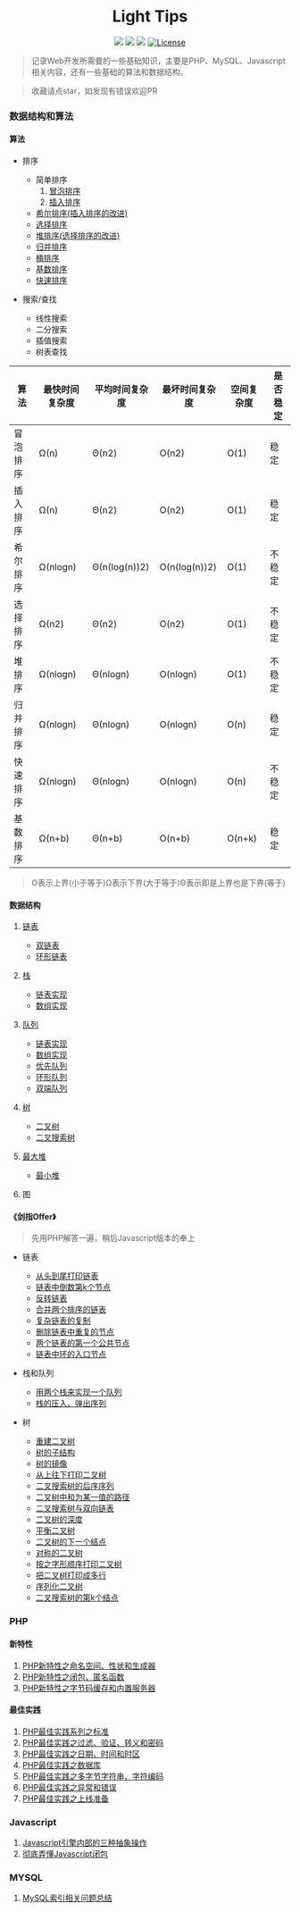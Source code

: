 <h1 align="center">Light Tips</h1>

<p align="center">
<a href="https://github.com/xx19941215/webBlog"><img src="https://img.shields.io/github/forks/xx19941215/webBlog.svg"></a>
<a href="https://github.com/xx19941215/webBlog"><img src="https://img.shields.io/github/stars/xx19941215/webBlog.svg"></a>
<a href="https://github.com/xx19941215/webBlog"><img src="https://img.shields.io/badge/php-7.0%2B-blue.svg""></a>
<a href="https://opensource.org/licenses/MIT"><img src="https://img.shields.io/cocoapods/l/AFNetworking.svg" alt="License"></a>
</p>

> 记录Web开发所需要的一些基础知识，主要是PHP、MySQL、Javascript相关内容，还有一些基础的算法和数据结构。

> 收藏请点star，如发现有错误欢迎PR

### 数据结构和算法

#### 算法
- 排序
  - 简单排序
    1. [冒泡排序](algorithm/sort/bubbleSort/bubbleSort.php)
    2. [插入排序](algorithm/sort/insertionSort/insertionSort.php)
  - [希尔排序(插入排序的改进)](algorithm/sort/shellSort/shellSort.php)
  - [选择排序](algorithm/sort/selectionSort/selectionSort.php)
  - [堆排序(选择排序的改进)](algorithm/sort/heapSort/heapSort.php)
  - [归并排序](algorithm/sort/mergeSort/mergeSort.php)
  - [桶排序](algorithm/sort/bucketSort/bucketSort.php)
  - [基数排序](algorithm/sort/radixSort/radixSort.php)
  - [快速排序](algorithm/sort/quickSort/quickSort.php)

- 搜索/查找
  - 线性搜索
  - 二分搜索
  - 插值搜索
  - 树表查找

|算法|最快时间复杂度|平均时间复杂度|最坏时间复杂度|空间复杂度|是否稳定
|--|--|--|--|--|--|
|冒泡排序|Ω(n)|Θ(n2)|O(n2)|O(1)|稳定
|插入排序|Ω(n)|Θ(n2)|O(n2)|O(1)|稳定
|希尔排序|Ω(nlogn)|Θ(n(log(n))2)|O(n(log(n))2)|O(1)|不稳定
|选择排序|Ω(n2)|Θ(n2)|O(n2)|O(1)|不稳定
|堆排序|Ω(nlogn)|Θ(nlogn)|O(nlogn)|O(1)|不稳定
|归并排序|Ω(nlogn)|Θ(nlogn)|O(nlogn)|O(n)|稳定
|快速排序|Ω(nlogn)|Θ(nlogn)|O(nlogn)|O(n)|不稳定
|基数排序|Ω(n+b)|Θ(n+b)|O(n+b)|O(n+k)|稳定

> O表示上界(小于等于)Ω表示下界(大于等于)Θ表示即是上界也是下界(等于)


#### 数据结构

1. [链表](dataStructure/LinkedList/LinkedList.php)
   - [双链表](dataStructure/DoubleLinkedList/DoubleLinkedList.php)
   - [环形链表](dataStructure/CircularLinkedList/CircularLinkedList.php)
2. [栈](dataStructure/Stack/StackInterface.php)
   - [链表实现](dataStructure/Stack/LinkedListStack.php)
   - [数组实现](dataStructure/Stack/ArrStack.php)
3. [队列](dataStructure/Queue/QueueInterface.php)
   - [链表实现](dataStructure/Queue/LinkedListQueue.php)
   - [数组实现](dataStructure/Queue/ArrQueue.php)
   - [优先队列](dataStructure/Queue/LinkedListPriorityQueue.php)
   - [环形队列](dataStructure/Queue/CircularQueue.php)
   - [双端队列](dataStructure/Queue/LinkedListDeQueue.php)   
4. [树](dataStructure/Tree/Tree.php)
   - [二叉树](dataStructure/Tree/BinaryTree.php)
   - [二叉搜索树](dataStructure/Tree/BST.php)

5. [最大堆](dataStructure/Heap/MaxHeap.php)
   - [最小堆](dataStructure/Heap/MinHeap.php)

6. 图

   
#### 《剑指Offer》

> 先用PHP解答一遍，稍后Javascript版本的奉上

- 链表
  - [从头到尾打印链表](offer/LinkedList/1.php)
  - [链表中倒数第k个节点](offer/LinkedList/2.php)
  - [反转链表](offer/LinkedList/3.php)
  - [合并两个排序的链表](offer/LinkedList/4.php)
  - [复杂链表的复制](offer/LinkedList/5.php)
  - [删除链表中重复的节点](offer/LinkedList/6.php)
  - [两个链表的第一个公共节点](offer/LinkedList/7.php)
  - [链表中环的入口节点](offer/LinkedList/8.php)
  
- 栈和队列 
  - [用两个栈来实现一个队列](offer/Stack&Queue/2.php)
  - [栈的压入、弹出序列](offer/Stack&Queue/1.php)

- 树
  - [重建二叉树](offer/Tree/1.php)
  - [树的子结构](offer/Tree/2.php)
  - [树的镜像](offer/Tree/3.php)
  - [从上往下打印二叉树](offer/Tree/4.php)
  - [二叉搜索树的后序序列](offer/Tree/5.php)
  - [二叉树中和为某一值的路径](offer/Tree/6.php)
  - [二叉搜索树与双向链表](offer/Tree/7.php)
  - [二叉树的深度](offer/Tree/8.php)
  - [平衡二叉树](offer/Tree/9.php)
  - [二叉树的下一个结点](offer/Tree/10.php)
  - [对称的二叉树](offer/Tree/11.php)
  - [按之字形顺序打印二叉树](offer/Tree/12.php)
  - [把二叉树打印成多行](offer/Tree/13.php)
  - [序列化二叉树](offer/Tree/14.php)
  - [二叉搜索树的第k个结点](offer/Tree/15.php)


### PHP

#### 新特性
1. [PHP新特性之命名空间、性状和生成器](https://github.com/xx19941215/webBlog/issues/1)
2. [PHP新特性之闭包、匿名函数](https://github.com/xx19941215/webBlog/issues/2)
3. [PHP新特性之字节码缓存和内置服务器](https://github.com/xx19941215/webBlog/issues/3)

#### 最佳实践

1. [PHP最佳实践系列之标准](https://github.com/xx19941215/webBlog/issues/4)
2. [PHP最佳实践之过滤、验证、转义和密码](https://github.com/xx19941215/webBlog/issues/5)
3. [PHP最佳实践之日期、时间和时区](https://github.com/xx19941215/webBlog/issues/6)
4. [PHP最佳实践之数据库](https://github.com/xx19941215/webBlog/issues/7)
5. [PHP最佳实践之多字节字符串、字符编码](https://github.com/xx19941215/webBlog/issues/8)
6. [PHP最佳实践之异常和错误](https://github.com/xx19941215/webBlog/issues/11)
7. [PHP最佳实践之上线准备](https://github.com/xx19941215/webBlog/issues/12)


### Javascript
1. [Javascript引擎内部的三种抽象操作](https://github.com/xx19941215/webBlog/issues/9)
2. [彻底弄懂Javascript闭包](https://github.com/xx19941215/webBlog/issues/10)

### MYSQL
1. [MySQL索引相关问题总结](https://github.com/xx19941215/webBlog/issues/13)
